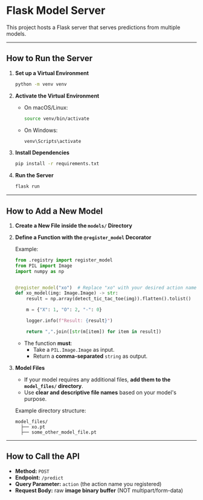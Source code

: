 # Flask Model Server

This project hosts a Flask server that serves predictions from multiple models.

---

## How to Run the Server

1. **Set up a Virtual Environment**

    ```bash
    python -m venv venv
    ```

2. **Activate the Virtual Environment**

    - On macOS/Linux:
        ```bash
        source venv/bin/activate
        ```
    - On Windows:
        ```bash
        venv\Scripts\activate
        ```

3. **Install Dependencies**

    ```bash
    pip install -r requirements.txt
    ```

4. **Run the Server**
    ```bash
    flask run
    ```

---

## How to Add a New Model

1. **Create a New File inside the `models/` Directory**

2. **Define a Function with the `@register_model` Decorator**

    Example:

    ```python
    from .registry import register_model
    from PIL import Image
    import numpy as np


    @register_model("xo")  # Replace "xo" with your desired action name
    def xo_model(img: Image.Image) -> str:
        result = np.array(detect_tic_tac_toe(img)).flatten().tolist()

        m = {"X": 1, "O": 2, "-": 0}

        logger.info(f"Result: {result}")

        return ",".join([str(m[item]) for item in result])
    ```

    - The function **must**:
        - Take a `PIL.Image.Image` as input.
        - Return a **comma-separated** `string` as output.

3. **Model Files**

    - If your model requires any additional files, **add them to the `model_files/` directory**.
    - Use **clear and descriptive file names** based on your model's purpose.

    Example directory structure:

    ```
    model_files/
      ├── xo.pt
      ├── some_other_model_file.pt
    ```

---

## How to Call the API

-   **Method:** `POST`
-   **Endpoint:** `/predict`
-   **Query Parameter:** `action` (the action name you registered)
-   **Request Body:** raw **image binary buffer** (NOT multipart/form-data)
